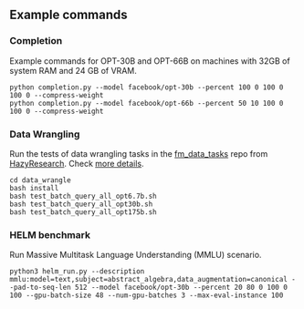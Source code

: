 ## Example commands

### Completion
Example commands for OPT-30B and OPT-66B on machines with 32GB of system RAM and 24 GB of VRAM.
```
python completion.py --model facebook/opt-30b --percent 100 0 100 0 100 0 --compress-weight
python completion.py --model facebook/opt-66b --percent 50 10 100 0 100 0 --compress-weight
```

### Data Wrangling

Run the tests of data wrangling tasks in the [fm_data_tasks](https://github.com/HazyResearch/fm_data_tasks) repo from [HazyResearch](https://github.com/HazyResearch). 
Check [more details](./data_wrangle/README.md).
```
cd data_wrangle
bash install
bash test_batch_query_all_opt6.7b.sh
bash test_batch_query_all_opt30b.sh
bash test_batch_query_all_opt175b.sh
```


### HELM benchmark
Run Massive Multitask Language Understanding (MMLU) scenario.
```
python3 helm_run.py --description mmlu:model=text,subject=abstract_algebra,data_augmentation=canonical --pad-to-seq-len 512 --model facebook/opt-30b --percent 20 80 0 100 0 100 --gpu-batch-size 48 --num-gpu-batches 3 --max-eval-instance 100
```
